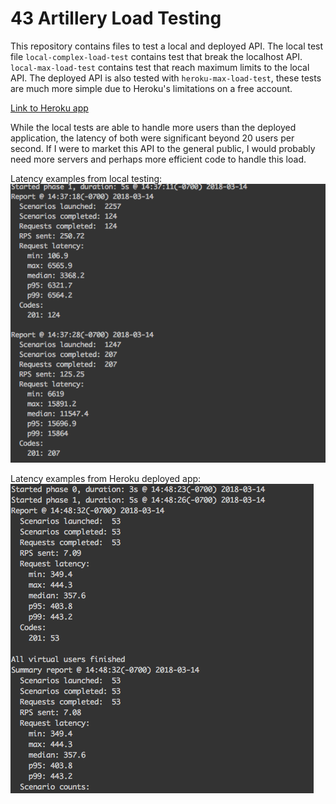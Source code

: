 # 43 Artillery Load Testing

This repository contains files to test a local and deployed API. The local test file `local-complex-load-test` contains test that break the localhost API. `local-max-load-test` contains test that reach maximum limits to the local API. The deployed API is also tested with `heroku-max-load-test`, these tests are much more simple due to Heroku's limitations on a free account.

[Link to Heroku app](https://melanie-401d21-19-deployment.herokuapp.com)

While the local tests are able to handle more users than the deployed application, the latency of both were significant beyond 20 users per second. If I were to market this API to the general public, I would probably need more servers and perhaps more efficient code to handle this load.

Latency examples from local testing:
![local artillery test](./img/artillery-report.png)

Latency examples from Heroku deployed app:
![heroku artillery test](./img/heroku-artillery.png)


